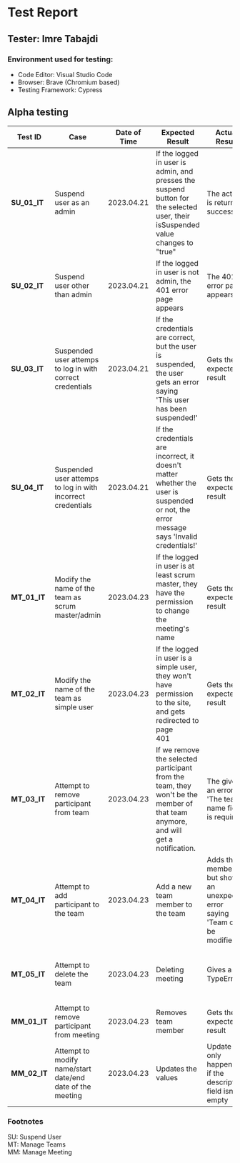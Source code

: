 # Test Report

## Tester: Imre Tabajdi

### Environment used for testing:

- Code Editor: Visual Studio Code
- Browser: Brave (Chromium based)
- Testing Framework: Cypress

## Alpha testing

| Test ID | Case | Date of Time | Expected Result | Actual Result | Note |
| ----------- | ----------- | ----------- | ----------- | ----------- | ----------- |
| **SU_01_IT** | Suspend user as an admin | 2023.04.21 | If the logged in user is admin, and presses the suspend button for the selected user, their isSuspended value changes to "true" | The action is returning success | Works as expected |
| **SU_02_IT** | Suspend user other than admin | 2023.04.21 | If the logged in user is not admin, the 401 error page appears | The 401 error page appears | Didn't find any problem |
| **SU_03_IT** | Suspended user attemps to log in with correct credentials | 2023.04.21 | If the credentials are correct, but the user is suspended, the user gets an error saying <br />'This user has been suspended!' | Gets the expected result | No problems were found |
| **SU_04_IT** | Suspended user attemps to log in with incorrect credentials | 2023.04.21 | If the credentials are incorrect, it doesn't matter whether the user is suspended or not, the error message says 'Invalid credentials!' | Gets the expected result | No issues |
| **MT_01_IT** | Modify the name of the team as scrum master/admin | 2023.04.23 | If the logged in user is at least scrum master, they have the permission to change the meeting's <br />name | Gets the expected result | No issues |
| **MT_02_IT** | Modify the name of the team as simple user | 2023.04.23 | If the logged in user is a simple user, they won't have permission to the site, and gets redirected to page <br />401 | Gets the expected result | No issues |
| **MT_03_IT** | Attempt to remove participant from team | 2023.04.23 | If we remove the selected participant from the team, they won't be the member of that team anymore, and will <br />get a notification. | The gives an error 'The team name field is required.' | **Found a problem**  For more info, check the [issue #43](https://github.com/gyorkistamas/afp2-2023-tavasz-stopinventing/issues/43) |
| **MT_04_IT** | Attempt to add participant to the team | 2023.04.23 | Add a new team member to the team | Adds the member but shows an unexpected error saying 'Team cant be  <br/>modified!' | **Found a problem** For more info check the [issue #44](https://github.com/gyorkistamas/afp2-2023-tavasz-stopinventing/issues/44) |
| **MT_05_IT** | Attempt to delete the team | 2023.04.23 | Deleting meeting | Gives a TypeError | **Will be fixed soon** Check [issue #45](https://github.com/gyorkistamas/afp2-2023-tavasz-stopinventing/issues/45) |
| **MM_01_IT** | Attempt to remove participant from meeting | 2023.04.23 | Removes team member | Gets the expected result | No issues were hiding |
| **MM_02_IT** | Attempt to modify name/start date/end date of the meeting | 2023.04.23 | Updates the values | Update is only happening if the description field isn't empty | **TODO** Check [issue #46](https://github.com/gyorkistamas/afp2-2023-tavasz-stopinventing/issues/46) |

### Footnotes

SU: Suspend User  <br />
MT: Manage Teams <br />
MM: Manage Meeting